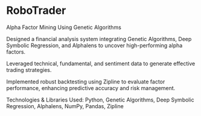 # RoboTrader
Alpha Factor Mining Using Genetic Algorithms

Designed a financial analysis system integrating Genetic Algorithms, Deep Symbolic Regression, and Alphalens to uncover high-performing alpha factors.

Leveraged technical, fundamental, and sentiment data to generate effective trading strategies.

Implemented robust backtesting using Zipline to evaluate factor performance, enhancing predictive accuracy and risk management.

Technologies & Libraries Used: Python, Genetic Algorithms, Deep Symbolic Regression, Alphalens, NumPy, Pandas, Zipline
